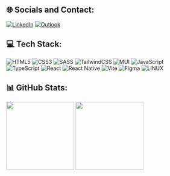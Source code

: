 
## 🌐 Socials and Contact:
[![LinkedIn](https://img.shields.io/badge/LinkedIn-%230077B5.svg?logo=linkedin&logoColor=white)](https://linkedin.com/in/lucassbrito1)
[![Outlook](https://img.shields.io/badge/Microsoft_Outlook-0078D4?logo=microsoft-outlook&logoColor=white)](mailto:lucasbrito1@hotmail.com)

## 💻 Tech Stack:
![HTML5](https://img.shields.io/badge/html5-%23E34F26.svg?style=for-the-badge&logo=html5&logoColor=white)
![CSS3](https://img.shields.io/badge/css3-%231572B6.svg?style=for-the-badge&logo=css3&logoColor=white)
![SASS](https://img.shields.io/badge/SASS-hotpink.svg?style=for-the-badge&logo=SASS&logoColor=white)
![TailwindCSS](https://img.shields.io/badge/tailwindcss-%2338B2AC.svg?style=for-the-badge&logo=tailwind-css&logoColor=white)
![MUI](https://img.shields.io/badge/Material%20UI-007FFF?style=for-the-badge&logo=mui&logoColor=white)
![JavaScript](https://img.shields.io/badge/javascript-%23323330.svg?style=for-the-badge&logo=javascript&logoColor=%23F7DF1E)
![TypeScript](https://img.shields.io/badge/typescript-%23007ACC.svg?style=for-the-badge&logo=typescript&logoColor=white)
![React](https://img.shields.io/badge/react-%2320232a.svg?style=for-the-badge&logo=react&logoColor=%2361DAFB)
![React Native](https://img.shields.io/badge/react_native-%2320232a.svg?style=for-the-badge&logo=react&logoColor=%2361DAFB)
![Vite](https://img.shields.io/badge/Vite-B73BFE?style=for-the-badge&logo=vite&logoColor=FFD62E)
![Figma](https://img.shields.io/badge/figma-%23F24E1E.svg?style=for-the-badge&logo=figma&logoColor=white)
![LINUX](https://img.shields.io/badge/Linux-FCC624?style=for-the-badge&logo=linux&logoColor=black)


## 📊 GitHub Stats:
<img height="180em" src="https://github-readme-stats.vercel.app/api/top-langs/?username=lucasbrito1&theme=dark&hide_border=false&include_all_commits=true&count_private=true&layout=compact"></img>
<img height="180em" src="https://github-readme-stats.vercel.app/api?username=lucasbrito1&theme=dark&hide_border=false&include_all_commits=true&count_private=true"></img>
